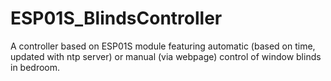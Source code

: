 # ESP01S_BlindsController

A controller based on ESP01S module featuring automatic (based on time, updated with ntp server) or manual (via webpage) control of window blinds in bedroom.